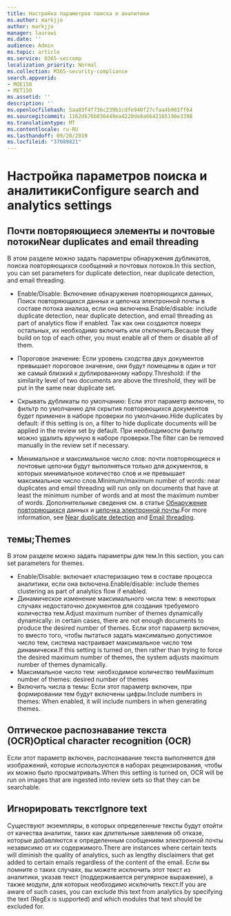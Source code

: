 ```yaml
---
title: Настройка параметров поиска и аналитики
ms.author: markjjo
author: markjjo
manager: laurawi
ms.date: ''
audience: Admin
ms.topic: article
ms.service: O365-seccomp
localization_priority: Normal
ms.collection: M365-security-compliance
search.appverid:
- MOE150
- MET150
ms.assetid: ''
description: ''
ms.openlocfilehash: 5aa83f4f736c239b1cdfe940f27cfaa4b981ff64
ms.sourcegitcommit: 1162d676b036449ea4220de8a6642165190e3398
ms.translationtype: MT
ms.contentlocale: ru-RU
ms.lasthandoff: 09/20/2019
ms.locfileid: "37089821"
---
```

# <a name="configure-search-and-analytics-settings"></a><span data-ttu-id="335a9-102">Настройка параметров поиска и аналитики</span><span class="sxs-lookup"><span data-stu-id="335a9-102">Configure search and analytics settings</span></span>


## <a name="near-duplicates-and-email-threading"></a><span data-ttu-id="335a9-103">Почти повторяющиеся элементы и почтовые потоки</span><span class="sxs-lookup"><span data-stu-id="335a9-103">Near duplicates and email threading</span></span>

<span data-ttu-id="335a9-104">В этом разделе можно задать параметры обнаружения дубликатов, поиска повторяющихся сообщений и почтовых потоков.</span><span class="sxs-lookup"><span data-stu-id="335a9-104">In this section, you can set parameters for duplicate detection, near duplicate detection, and email threading.</span></span>

- <span data-ttu-id="335a9-105">Enable/Disable: Включение обнаружения повторяющихся данных, Поиск повторяющихся данных и цепочка электронной почты в составе потока анализа, если она включена.</span><span class="sxs-lookup"><span data-stu-id="335a9-105">Enable/disable: include duplicate detection, near duplicate detection, and email threading as part of analytics flow if enabled.</span></span> <span data-ttu-id="335a9-106">Так как они создаются поверх остальных, их необходимо включить или отключить.</span><span class="sxs-lookup"><span data-stu-id="335a9-106">Because they build on top of each other, you must enable all of them or disable all of them.</span></span>

- <span data-ttu-id="335a9-107">Пороговое значение: Если уровень сходства двух документов превышает пороговое значение, они будут помещены в один и тот же самый близкий к дублированному набору.</span><span class="sxs-lookup"><span data-stu-id="335a9-107">Threshold: if the similarity level of two documents are above the threshold, they will be put in the same near duplicate set.</span></span>

- <span data-ttu-id="335a9-108">Скрывать дубликаты по умолчанию: Если этот параметр включен, то фильтр по умолчанию для скрытия повторяющихся документов будет применен в наборе проверки по умолчанию.</span><span class="sxs-lookup"><span data-stu-id="335a9-108">Hide duplicates by default: if this setting is on, a filter to hide duplicate documents will be applied in the review set by default.</span></span> <span data-ttu-id="335a9-109">При необходимости фильтр можно удалить вручную в наборе проверки.</span><span class="sxs-lookup"><span data-stu-id="335a9-109">The filter can be removed manually in the review set if necessary.</span></span>

- <span data-ttu-id="335a9-110">Минимальное и максимальное число слов: почти повторяющиеся и почтовые цепочки будут выполняться только для документов, в которых минимальное количество слов и не превышает максимальное число слов.</span><span class="sxs-lookup"><span data-stu-id="335a9-110">Minimum/maximum number of words: near duplicates and email threading will run only on documents that have at least the minimum number of words and at most the maximum number of words.</span></span>
<span data-ttu-id="335a9-111">Дополнительные сведения см. в статье [Обнаружение повторяющихся](near-duplicates.md) данных и [цепочка электронной почты](email-threading.md).</span><span class="sxs-lookup"><span data-stu-id="335a9-111">For more information, see [Near duplicate detection](near-duplicates.md) and [Email threading](email-threading.md).</span></span>

## <a name="themes"></a><span data-ttu-id="335a9-112">темы;</span><span class="sxs-lookup"><span data-stu-id="335a9-112">Themes</span></span>

<span data-ttu-id="335a9-113">В этом разделе можно задать параметры для тем.</span><span class="sxs-lookup"><span data-stu-id="335a9-113">In this section, you can set parameters for themes.</span></span>

- <span data-ttu-id="335a9-114">Enable/Disable: включает кластеризацию тем в составе процесса аналитики, если она включена.</span><span class="sxs-lookup"><span data-stu-id="335a9-114">Enable/disable: include themes clustering as part of analytics flow if enabled.</span></span>
- <span data-ttu-id="335a9-115">Динамическое изменение максимального числа тем: в некоторых случаях недостаточно документов для создания требуемого количества тем.</span><span class="sxs-lookup"><span data-stu-id="335a9-115">Adjust maximum number of themes dynamically dynamically: in certain cases, there are not enough documents to produce the desired number of themes.</span></span> <span data-ttu-id="335a9-116">Если этот параметр включен, то вместо того, чтобы пытаться задать максимально допустимое число тем, система настраивает максимальное число тем динамически.</span><span class="sxs-lookup"><span data-stu-id="335a9-116">If this setting is turned on, then rather than trying to force the desired maximum number of themes, the system adjusts maximum number of themes dynamically.</span></span>
- <span data-ttu-id="335a9-117">Максимальное число тем: необходимое количество тем</span><span class="sxs-lookup"><span data-stu-id="335a9-117">Maximum number of themes: desired number of themes</span></span>
- <span data-ttu-id="335a9-118">Включить числа в темы: Если этот параметр включен, при формировании тем будут включены цифры.</span><span class="sxs-lookup"><span data-stu-id="335a9-118">Include numbers in themes: When enabled, it will include numbers in when generating themes.</span></span>  

## <a name="optical-character-recognition-ocr"></a><span data-ttu-id="335a9-119">Оптическое распознавание текста (OCR)</span><span class="sxs-lookup"><span data-stu-id="335a9-119">Optical character recognition (OCR)</span></span>

<span data-ttu-id="335a9-120">Если этот параметр включен, распознавание текста выполняется для изображений, которые используются в наборах рецензирования, чтобы их можно было просматривать.</span><span class="sxs-lookup"><span data-stu-id="335a9-120">When this setting is turned on, OCR will be run on images that are ingested into review sets so that they can be searchable.</span></span>

## <a name="ignore-text"></a><span data-ttu-id="335a9-121">Игнорировать текст</span><span class="sxs-lookup"><span data-stu-id="335a9-121">Ignore text</span></span>

<span data-ttu-id="335a9-122">Существуют экземпляры, в которых определенные тексты будут отойти от качества аналитик, таких как длительные заявления об отказе, которые добавляются к определенным сообщениям электронной почты независимо от их содержимого.</span><span class="sxs-lookup"><span data-stu-id="335a9-122">There are instances where certain texts will diminish the quality of analytics, such as lengthy disclaimers that get added to certain emails regardless of the content of the email.</span></span> <span data-ttu-id="335a9-123">Если вы помните о таких случаях, вы можете исключить этот текст из аналитики, указав текст (поддерживается регулярное выражение), а также модули, для которых необходимо исключить текст.</span><span class="sxs-lookup"><span data-stu-id="335a9-123">If you are aware of such cases, you can exclude this text from analytics by specifying the text (RegEx is supported) and which modules that text should be excluded for.</span></span>